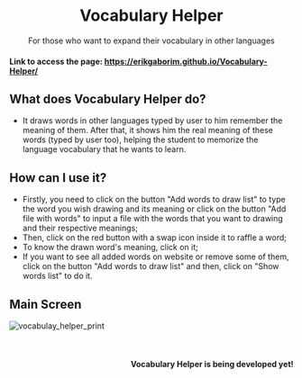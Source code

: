 <div align="center">
  <h1>Vocabulary Helper</h1>
  <p>For those who want to expand their vocabulary in other languages</p>
</div>


#### Link to access the page: https://erikgaborim.github.io/Vocabulary-Helper/


## What does Vocabulary Helper do?

- It draws words in other languages typed by user to him remember the meaning of them. After that, it shows him the real meaning of these words (typed by user too), helping the student to memorize the language vocabulary that he wants to learn.

## How can I use it?

- Firstly, you need to click on the button "Add words to draw list" to type the word you wish drawing and its meaning or click on the button "Add file with words" to input a file with the words that you want to drawing and their respective meanings;
- Then, click on the red button with a swap icon inside it to raffle a word;
- To know the drawn word's meaning, click on it;
- If you want to see all added words on website or remove some of them, click on the button "Add words to draw list" and then, click on "Show words list" to do it.

## Main Screen

![vocabulay_helper_print](https://user-images.githubusercontent.com/66131453/153976299-76585cad-bcd6-4018-913a-e0380c2d7222.png)


<div align="right">
  <br />
  <h4>Vocabulary Helper is being developed yet!</h4>
</div>
